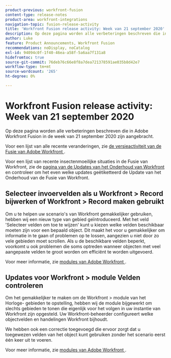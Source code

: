 ```yaml
---
product-previous: workfront-fusion
content-type: release-notes
product-area: workfront-integrations
navigation-topic: fusion-release-activity
title: 'Workfront Fusion release activity: Week van 21 september 2020'
description: Op deze pagina worden alle verbeteringen beschreven die in Adobe Workfront Fusion in de week van 21 september 2020 zijn aangebracht.
author: Luke
feature: Product Announcements, Workfront Fusion
recommendations: noDisplay, noCatalog
exl-id: 94094c0f-1f40-46ea-a58f-5a6aa7f131a8
hidefromtoc: true
source-git-commit: 76deb76c66e8f8a7dea721378591ae035b8d42e7
workflow-type: tm+mt
source-wordcount: '265'
ht-degree: 0%

---
```


# Workfront Fusion release activity: Week van 21 september 2020

Op deze pagina worden alle verbeteringen beschreven die in Adobe Workfront Fusion in de week van 21 september 2020 zijn aangebracht.

Voor een lijst van alle recente veranderingen, zie [ de versieactiviteit van de Fusie van Adobe Workfront ](../../../../../product-announcements/product-releases/fusion-release-activity/fusion-release-activity.md).

Voor een lijst van recente insectenmoeilijke situaties in de Fusie van Workfront, zie de [ pagina van de Updates van het Onderhoud van Workfront ](https://experienceleague.adobe.com/docs/workfront-known-issues/releases/current-updates.html) en controleer om het even welke updates geëtiketteerd de Update van het Onderhoud van de Fusie van Workfront.

## Selecteer invoervelden als u Workfront > Record bijwerken of Workfront > Record maken gebruikt

Om u te helpen uw scenario&#39;s van Workfront gemakkelijker gebruiken, hebben wij een nieuw type van gebied geïntroduceerd. Met het veld &#39;Selecteer velden om toe te wijzen&#39; kunt u kiezen welke velden beschikbaar moeten zijn voor een bepaald object. Dit maakt het voor u gemakkelijker om informatie in te gaan of problemen op te lossen, aangezien u niet door zo vele gebieden moet scrollen. Als u de beschikbare velden beperkt, voorkomt u ook problemen die soms optreden wanneer objecten met veel aangepaste velden te groot worden om efficiënt te worden uitgevoerd.

Voor meer informatie, zie [ modules van Adobe Workfront ](../../../../../workfront-fusion/apps-and-their-modules/workfront-modules.md).

## Updates voor Workfront > module Velden controleren

Om het gemakkelijker te maken om de Workfront > module van het Horloge- gebieden te opstelling, hebben wij de module bijgewerkt om slechts gebieden te tonen die eigenlijk voor het volgen in uw instantie van Workfront zijn opgesteld. Uw Workfront-beheerder configureert welke objectvelden en handelingen Workfront bijhoudt.

We hebben ook een correctie toegevoegd die ervoor zorgt dat u toegewezen velden van het object kunt gebruiken zonder het scenario eerst één keer uit te voeren.

Voor meer informatie, zie [ modules van Adobe Workfront ](../../../../../workfront-fusion/apps-and-their-modules/workfront-modules.md).
